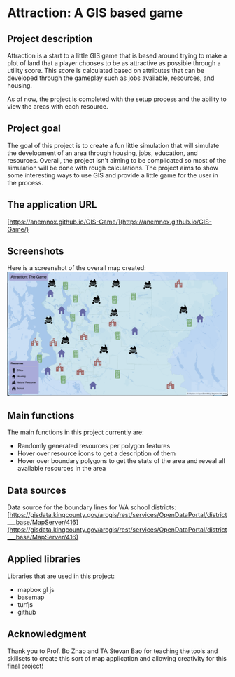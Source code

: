 # Attraction: A GIS based game

## Project description

Attraction is a start to a little GIS game that is based around trying to make a
plot of land that a player chooses to be as attractive as possible through a
utility score. This score is calculated based on attributes that can be developed
through the gameplay such as jobs available, resources, and housing.

As of now, the project is completed with the setup process and the ability to view
the areas with each resource.

## Project goal

The goal of this project is to create a fun little simulation that will simulate the development
of an area through housing, jobs, education, and resources. Overall, the project isn't aiming to
be complicated so most of the simulation will be done with rough calculations. The
project aims to show some interesting ways to use GIS and provide a little game for the user in
the process.

## The application URL

[https://anemnox.github.io/GIS-Game/](https://anemnox.github.io/GIS-Game/)

## Screenshots

Here is a screenshot of the overall map created:
![Map of Webpage](./assets/screenshot.png)

## Main functions

The main functions in this project currently are:
- Randomly generated resources per polygon features
- Hover over resource icons to get a description of them
- Hover over boundary polygons to get the stats of the area and reveal all available resources in the area

## Data sources

Data source for the boundary lines for WA school districts: [https://gisdata.kingcounty.gov/arcgis/rest/services/OpenDataPortal/district___base/MapServer/416](https://gisdata.kingcounty.gov/arcgis/rest/services/OpenDataPortal/district___base/MapServer/416)

## Applied libraries

Libraries that are used in this project:
- mapbox gl js
- basemap
- turfjs
- github

## Acknowledgment

Thank you to Prof. Bo Zhao and TA Stevan Bao for teaching the tools and skillsets to create this sort of map application and allowing creativity for this final project!
